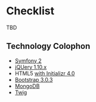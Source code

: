 Checklist
========================

TBD

Technology Colophon
--------------------------------------

- [Symfony 2](http://symfony.com/)
- [jQUery 1.10.x](http://jquery.com/)
- HTML5 [with Initializr 4.0](http://www.initializr.com/)
- [Bootstrap 3.0.3](http://getbootstrap.com/)
- [MongoDB](http://www.mongodb.org/)
- [Twig](http://twig.sensiolabs.org/)
